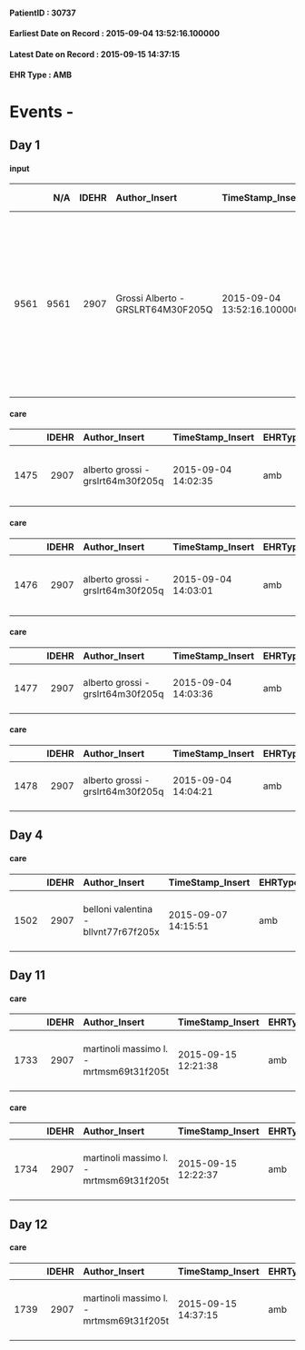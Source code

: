 
#### PatientID : 30737
#### Earliest Date on Record : 2015-09-04 13:52:16.100000
#### Latest Date on Record : 2015-09-15 14:37:15
#### EHR Type : AMB

# Events - 

## Day 1

#### input
|      |    N/A |   IDEHR | Author_Insert                     | TimeStamp_Insert           | EHRType   |   PatientID |   IDDigitalSignDocument | persone_vicine   |   Unnamed: 0_x.1 |   IDANAMNESI_SOCIALE | Patient   | FamigliaAltro   | Paziente_T   | FamigliaAltro_T   |   Non_Rilevabile_x.1 | Note_Non_Rilevabile_x.1   | opt_Problemi   | chk_contr_sintomi   | chk_competenza                                 | opt_paziente_a   | opt_famiglia_a   | opt_adeguatezza   | opt_paziente_solo   | opt_presente_assente   | Caregiver_principale   | ds_familiari_coinv   | ds_note_prio                                                                                                                                                                                          | Needs     | Domestic partnership   |
|-----:|-------:|--------:|:----------------------------------|:---------------------------|:----------|------------:|------------------------:|:-----------------|-----------------:|---------------------:|:----------|:----------------|:-------------|:------------------|---------------------:|:--------------------------|:---------------|:--------------------|:-----------------------------------------------|:-----------------|:-----------------|:------------------|:--------------------|:-----------------------|:-----------------------|:---------------------|:------------------------------------------------------------------------------------------------------------------------------------------------------------------------------------------------------|:----------|:-----------------------|
| 9561 |   9561 |    2907 | Grossi Alberto - GRSLRT64M30F205Q | 2015-09-04 13:52:16.100000 | AMB       |       30737 |                  130575 | N/A              |             1302 |                  867 | Si#1      | Si#1            | No#0         | Si#1              |                    0 | NR                        | No#0           | controllo sintomi#0 | competenza/capacit√† assistenziale caregiver#0 | Congruenti#1     | Congruenti#1     | Da valutare#2     | No#0                | Presente#1             | moglie Lina            | figlie e cugina      | La figlia Chantal sembra (educatrice) orientata rispetto ad un percorso di CP mentre segnala la madre e il fratello un po' pi√π in difficolt√† rispetto all'accettazione della terminalit√† imminente | Clinici#0 | Coniuge/Convivente#0   |

#### care
|      |   IDEHR | Author_Insert                     | TimeStamp_Insert    | EHRType   |   PatientID |   IDGESTIONE_AUSILI |   ds_ncons |   opt_annulla_consegna | dt_Ric_consegna     | dt_ric_cons_forn    | opt_ausilio                                     |
|-----:|--------:|:----------------------------------|:--------------------|:----------|------------:|--------------------:|-----------:|-----------------------:|:--------------------|:--------------------|:------------------------------------------------|
| 1475 |    2907 | alberto grossi - grslrt64m30f205q | 2015-09-04 14:02:35 | amb       |       30737 |                1319 |      25986 |                      0 | 2015-08-31 00:00:00 | 2015-09-01 00:00:00 | electronic articulated bed with side rails # 14 |

#### care
|      |   IDEHR | Author_Insert                     | TimeStamp_Insert    | EHRType   |   PatientID |   IDGESTIONE_AUSILI |   ds_ncons |   opt_annulla_consegna | dt_Ric_consegna     | dt_ric_cons_forn    | opt_ausilio                             |
|-----:|--------:|:----------------------------------|:--------------------|:----------|------------:|--------------------:|-----------:|-----------------------:|:--------------------|:--------------------|:----------------------------------------|
| 1476 |    2907 | alberto grossi - grslrt64m30f205q | 2015-09-04 14:03:01 | amb       |       30737 |                1320 |      25986 |                      0 | 2015-08-31 00:00:00 | 2015-09-01 00:00:00 | antid air mattress with compressor # 16 |

#### care
|      |   IDEHR | Author_Insert                     | TimeStamp_Insert    | EHRType   |   PatientID |   IDGESTIONE_AUSILI |   ds_ncons |   opt_annulla_consegna | dt_Ric_consegna     | dt_ric_cons_forn    | opt_ausilio                    |
|-----:|--------:|:----------------------------------|:--------------------|:----------|------------:|--------------------:|-----------:|-----------------------:|:--------------------|:--------------------|:-------------------------------|
| 1477 |    2907 | alberto grossi - grslrt64m30f205q | 2015-09-04 14:03:36 | amb       |       30737 |                1321 |      25986 |                      0 | 2015-08-31 00:00:00 | 2015-09-01 00:00:00 | decubitus cushion silicone # 9 |

#### care
|      |   IDEHR | Author_Insert                     | TimeStamp_Insert    | EHRType   |   PatientID |   IDGESTIONE_AUSILI |   ds_ncons |   opt_annulla_consegna | dt_Ric_consegna     | dt_ric_cons_forn    | opt_ausilio                         |
|-----:|--------:|:----------------------------------|:--------------------|:----------|------------:|--------------------:|-----------:|-----------------------:|:--------------------|:--------------------|:------------------------------------|
| 1478 |    2907 | alberto grossi - grslrt64m30f205q | 2015-09-04 14:04:21 | amb       |       30737 |                1322 |      25986 |                      0 | 2015-08-31 00:00:00 | 2015-09-01 00:00:00 | handles for getting out of bed # 15 |


## Day 4

#### care
|      |   IDEHR | Author_Insert                        | TimeStamp_Insert    | EHRType   |   PatientID |   IDGESTIONE_AUSILI |   ds_ncons |   opt_annulla_consegna | ds_note_x                    | dt_Ric_consegna     | dt_ric_cons_forn    | opt_ausilio                          |
|-----:|--------:|:-------------------------------------|:--------------------|:----------|------------:|--------------------:|-----------:|-----------------------:|:-----------------------------|:--------------------|:--------------------|:-------------------------------------|
| 1502 |    2907 | belloni valentina - bllvnt77r67f205x | 2015-09-07 14:15:51 | amb       |       30737 |                1346 |      26019 |                      0 | urgent 2 wheels and 2 probes | 2015-09-07 00:00:00 | 2015-09-07 00:00:00 | 2 tips walker 2 wheels (walker) # 10 |


## Day 11

#### care
|      |   IDEHR | Author_Insert                           | TimeStamp_Insert    | EHRType   |   PatientID |   IDGESTIONE_AUSILI |   opt_annulla_consegna | dt_Ric_consegna     | opt_ausilio                             |
|-----:|--------:|:----------------------------------------|:--------------------|:----------|------------:|--------------------:|-----------------------:|:--------------------|:----------------------------------------|
| 1733 |    2907 | martinoli massimo l. - mrtmsm69t31f205t | 2015-09-15 12:21:38 | amb       |       30737 |                1577 |                      0 | 2015-09-14 00:00:00 | antid air mattress with compressor # 16 |

#### care
|      |   IDEHR | Author_Insert                           | TimeStamp_Insert    | EHRType   |   PatientID |   IDGESTIONE_AUSILI |   ds_ncons |   opt_annulla_consegna | dt_Ric_consegna     | dt_ric_cons_forn    | opt_ausilio                             |
|-----:|--------:|:----------------------------------------|:--------------------|:----------|------------:|--------------------:|-----------:|-----------------------:|:--------------------|:--------------------|:----------------------------------------|
| 1734 |    2907 | martinoli massimo l. - mrtmsm69t31f205t | 2015-09-15 12:22:37 | amb       |       30737 |                1578 |      26086 |                      0 | 2015-09-14 00:00:00 | 2015-09-15 00:00:00 | antid air mattress with compressor # 16 |


## Day 12

#### care
|      |   IDEHR | Author_Insert                           | TimeStamp_Insert    | EHRType   |   PatientID |   IDGESTIONE_AUSILI |   ds_ncons |   ds_nritiro |   opt_annulla_consegna | dt_Ric_consegna     | dt_ric_cons_forn    | dt_ric_ritiro       | dt_ric_ritiro_forn   | opt_ausilio                             |
|-----:|--------:|:----------------------------------------|:--------------------|:----------|------------:|--------------------:|-----------:|-------------:|-----------------------:|:--------------------|:--------------------|:--------------------|:---------------------|:----------------------------------------|
| 1739 |    2907 | martinoli massimo l. - mrtmsm69t31f205t | 2015-09-15 14:37:15 | amb       |       30737 |                1583 |      25986 |        26089 |                      0 | 2015-08-31 00:00:00 | 2015-09-01 00:00:00 | 2015-09-14 00:00:00 | 2015-09-15 00:00:00  | antid air mattress with compressor # 16 |


